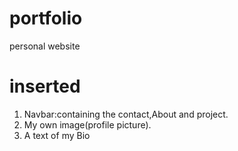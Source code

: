 # portfolio
personal website
# inserted
1. Navbar:containing the contact,About and project.
2. My own image(profile picture).
3. A text of my Bio
